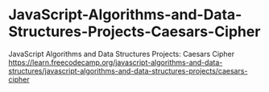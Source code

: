 # JavaScript-Algorithms-and-Data-Structures-Projects-Caesars-Cipher
JavaScript Algorithms and Data Structures Projects: Caesars Cipher https://learn.freecodecamp.org/javascript-algorithms-and-data-structures/javascript-algorithms-and-data-structures-projects/caesars-cipher
